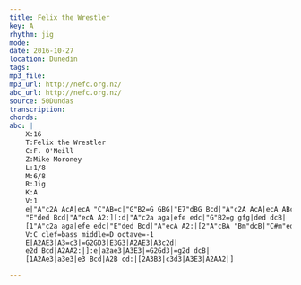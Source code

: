 ```yaml
---
title: Felix the Wrestler
key: A
rhythm: jig
mode:
date: 2016-10-27
location: Dunedin
tags:
mp3_file:
mp3_url: http://nefc.org.nz/
abc_url: http://nefc.org.nz/
source: 50Dundas
transcription:
chords: 
abc: |
    X:16
    T:Felix the Wrestler
    C:F. O'Neill
    Z:Mike Moroney
    L:1/8
    M:6/8
    R:Jig
    K:A
    V:1
    e|"A"c2A AcA|ecA "C"AB=c|"G"B2=G GBG|"E7"dBG Bcd|"A"c2A AcA|ecA ABc|
    "E"ded Bcd|"A"ecA A2:][:d|"A"c2a aga|efe edc|"G"B2=g gfg|ded dcB|
    [1"A"c2a aga|efe edc|"E"ded Bcd|"A"ecA A2:|[2"A"cBA "Bm"dcB|"C#m"edc "D"fed|"A"cBA "E"Bcd|"A"ecA A2|]
    V:C clef=bass middle=D octave=-1
    E|A2AE3|A3=c3|=G2GD3|E3G3|A2AE3|A3c2d|
    e2d Bcd|A2AA2:|]:e|a2ae3|A3E3|=G2Gd3|=g2d dcB|
    [1A2Ae3|a3e3|e3 Bcd|A2B cd:|[2A3B3|c3d3|A3E3|A2AA2|]

---
```

